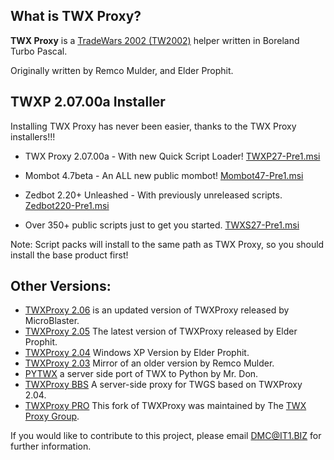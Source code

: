 ## What is TWX Proxy?

**TWX Proxy** is a [TradeWars 2002 (TW2002)](http://www.eisonline.com) helper written in Boreland Turbo Pascal.

Originally written by Remco Mulder, and Elder Prophit. 

## TWXP 2.07.00a Installer

Installing TWX Proxy has never been easier, thanks to the TWX Proxy installers!!!

- TWX Proxy 2.07.00a - With new Quick Script Loader! [TWXP27-Pre1.msi](https://github.com/TW2002/twxp/raw/master/msi/TWXP27-Pre1.msi)

 - Mombot 4.7beta - An ALL new public mombot! [Mombot47-Pre1.msi](https://github.com/TW2002/twxp/raw/master/msi/Mombot47-Pre1.msi)
 - Zedbot 2.20+ Unleashed - With previously unreleased scripts. [Zedbot220-Pre1.msi](https://github.com/TW2002/twxp/raw/master/msi/Zedbot220-Pre1.msi)
 - Over 350+ public scripts just to get you started. [TWXS27-Pre1.msi](https://github.com/TW2002/twxp/raw/master/msi/TWXS27-Pre1.msi)

Note: Script packs will install to the same path as TWX Proxy, 
      so you should install the base product first!

## Other Versions:
* [TWXProxy 2.06](https://github.com/TW2002/twxp/tree/master/Source/TWX26) is an updated version of TWXProxy released by MicroBlaster.
* [TWXProxy 2.05](https://github.com/TW2002/twxp/tree/master/Source/TWX25) The latest version of TWXProxy released by Elder Prophit.
* [TWXProxy 2.04](https://github.com/erikh/twxproxy) Windows XP Version by Elder Prophit.
* [TWXProxy 2.03](https://github.com/erikh/twxproxy) Mirror of an older version by Remco Mulder.
* [PYTWX](https://bitbucket.org/mrdon/pytwx/src) a server side port of TWX to Python by Mr. Don.
* [TWXProxy BBS](https://code.google.com/archive/p/twxproxy-ep/wikis/TwxBbsAdministrationGuide.wiki) A server-side proxy for TWGS based on TWXProxy 2.04.
* [TWXProxy PRO](https://sourceforge.net/projects/twxproxy/) This fork of TWXProxy was maintained by The [TWX Proxy Group](http://twxproxy.sourceforge.net/).

If you would like to contribute to this project, please email DMC@IT1.BIZ for further information.
